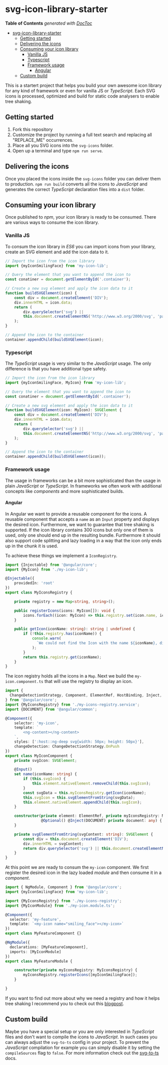 # svg-icon-library-starter

<!-- START doctoc generated TOC please keep comment here to allow auto update -->
<!-- DON'T EDIT THIS SECTION, INSTEAD RE-RUN doctoc TO UPDATE -->
**Table of Contents**  *generated with [DocToc](https://github.com/thlorenz/doctoc)*

- [svg-icon-library-starter](#svg-icon-library-starter)
  - [Getting started](#getting-started)
  - [Delivering the icons](#delivering-the-icons)
  - [Consuming your icon library](#consuming-your-icon-library)
    - [Vanilla JS](#vanilla-js)
    - [Typescript](#typescript)
    - [Framework usage](#framework-usage)
      - [Angular](#angular)
  - [Custom build](#custom-build)

<!-- END doctoc generated TOC please keep comment here to allow auto update -->


This is a startert project that helps you build your own awesome icon library for any kind of framework or even for vanilla JS or *TypeScript*. Each SVG icons is processed, optimized and build for static code analysers to enable tree shaking.



## Getting started

1. Fork this repository
2. Customize the project by running a full text search and replacing all "REPLACE_ME" occurrences.
3. Place all you SVG icons into the `svg-icons` folder.
4. Open up a terminal and type `npm run serve`.



## Delivering the icons

Once you placed the icons inside the `svg-icons` folder you can deliver them to production. `npm run build` converts all the icons to *JavaScript* and generates the correct *TypeScript* declaration files into a `dist` folder.



## Consuming your icon library

Once published to *npm*, your icon library is ready to be consumed. There are various ways to consume the icon library.



### Vanilla JS

To consum the icon library in *ES6* you can import icons from your library, create an SVG element and add the icon data to it.

```javascript
// Import the icon from the icon library
import {myIconSmilingFace} from 'my-icon-lib';

// Query the element that you want to append the icon to
const conatiner = document.getElementById('.container');

// Create a new svg element and apply the icon data to it
function buildSVGElement(icon) {
    const div = document.createElement('DIV');
    div.innerHTML = icon.data;
    return (
        div.querySelector('svg') ||
        this.document.createElementNS('http://www.w3.org/2000/svg', 'path')
    );
}

// Append the icon to the container
container.appendChild(buildSVGElement(icon);
```



### Typescript

The *TypeScript* usage is very similar to the *JavaScript* usage. The only difference is that you have additional type safety.

```typescript
// Import the icon from the icon library
import {myIconSmilingFace, MyIcon} from 'my-icon-lib';

// Query the element that you want to append the icon to
const conatiner = document.getElementById('.container');

// Create a new svg element and apply the icon data to it
function buildSVGElement(icon: MyIcon): SVGElement {
    const div = document.createElement('DIV');
    div.innerHTML = icon.data;
    return (
        div.querySelector('svg') ||
        this.document.createElementNS('http://www.w3.org/2000/svg', 'path')
    );
}

// Append the icon to the container
container.appendChild(buildSVGElement(icon));
```



### Framework usage

The usage in frameworks can be a bit more sophisticated than the usage in plain *JavaScript* or *TypeScript*. In frameworks we often work with additional concepts like *components* and more sophisticated builds. 



#### Angular

In Angular we want to provide a reusable component for the icons. A reusable component that accepts a `name` as an `Input` property and displays the desired icon. Furthermore, we want to guarantee that tree shaking is supported. If the icon library contains 300 icons but only one of them is used, only one should end up in the resulting bundle. Furthermore it should also support code splitting and lazy loading in a way that the icon only ends up in the chunk it is used.

To achieve these things we implement a `IconRegistry`.

```typescript
import {Injectable} from '@angular/core';
import {MyIcon} from './my-icon-lib';

@Injectable({
    providedIn: 'root'
})
export class MyIconsRegistry {

    private registry = new Map<string, string>();

    public registerIcons(icons: MyIcon[]): void {
        icons.forEach((icon: MyIcon) => this.registry.set(icon.name, icon.data));
    }

    public getIcon(iconName: string): string | undefined {
        if (!this.registry.has(iconName)) {
            console.warn(
              `We could not find the Icon with the name ${iconName}, did you add it to the Icon registry?`
            );
        }
        return this.registry.get(iconName);
    }
}
```

 

The icon registry holds all the icons in a `Map`. Next we build the `my-icon.component.ts` that will use the registry to display an icon.

```typescript
import {
  ChangeDetectionStrategy, Component, ElementRef, HostBinding, Inject, Input, Optional, ViewEncapsulation
} from '@angular/core';
import {MyIconsRegistry} from './my-icons-registry.service';
import {DOCUMENT} from '@angular/common';

@Component({
    selector: 'my-icon',
    template: `
        <ng-content></ng-content>
    `,
    styles: [':host::ng-deep svg{width: 50px; height: 50px}'],
    changeDetection: ChangeDetectionStrategy.OnPush
})
export class MyIconComponent {
    private svgIcon: SVGElement;

    @Input()
    set name(iconName: string) {
        if (this.svgIcon) {
            this.element.nativeElement.removeChild(this.svgIcon);
        }
        const svgData = this.myIconsRegistry.getIcon(iconName);
        this.svgIcon = this.svgElementFromString(svgData);
        this.element.nativeElement.appendChild(this.svgIcon);
    }

    constructor(private element: ElementRef, private myIconsRegistry: MyIconsRegistry,
                @Optional() @Inject(DOCUMENT) private document: any) {
    }

    private svgElementFromString(svgContent: string): SVGElement {
        const div = this.document.createElement('DIV');
        div.innerHTML = svgContent;
        return div.querySelector('svg') || this.document.createElementNS('http://www.w3.org/2000/svg', 'path');
    }
}
```

At this point we are ready to consum the `my-icon` component. We first register the desired icon in the lazy loaded *module* and then consume it in a *component*.

```typescript
import { NgModule, Component } from '@angular/core';
import {myIconSmilingFace} from 'my-icon-lib';

import {MyIconsRegistry} from './my-icons-registry';
import {MyIconModule} from './my-icon.module.ts';

@Component({
  selector: 'my-feature',
  template: `<my-icon name="smiling_face"></my-icon>`
})
export class MyFeatureComponent {}

@NgModule({
  declarations: [MyFeatureComponent],
  imports: [MyIconModule]
})
export class MyFeatureModule { 

	constructor(private myIconsRegistry: MyIconsRegistry) {
		myIconsRegistry.registerIcons([myIconSmilingFace]);
	}

}
```



If you want to find out more about why we need a registry and how it helps tree shaking I recommend you to check out this [blogpost](https://medium.com/angular-in-depth/how-to-create-an-icon-library-in-angular-4f8863d95a).



## Custom build

Maybe you have a special setup or you are only interested in *TypeScript* files and don't want to compile the icons to *JavaScript*. In such cases you can always adjust the `svg-to-ts` config in your project. To prevent the *JavaScript* compilation for example you can simply disable it by setting the `compileSources` flag to `false`. For more information check out the [svg-to-ts](https://github.com/kreuzerk/svg-to-ts) docs. 
